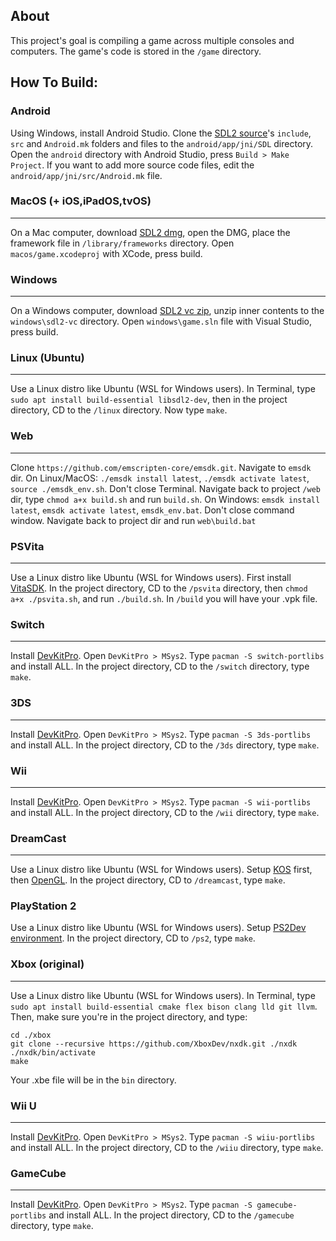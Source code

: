 ## About

This project's goal is compiling a game across multiple consoles and computers. The game's code is stored in the `/game` directory.

## How To Build:

### Android
Using Windows, install Android Studio. Clone the [SDL2 source](https://github.com/libsdl-org/SDL)'s `include`, `src` and `Android.mk` folders and files to the `android/app/jni/SDL` directory. Open the `android` directory with Android Studio, press `Build > Make Project`. If you want to add more source code files, edit the `android/app/jni/src/Android.mk` file.

### MacOS (+ iOS,iPadOS,tvOS)
- - -
On a Mac computer, download [SDL2 dmg](https://github.com/libsdl-org/SDL/releases/latest), open the DMG, place the framework file in `/library/frameworks` directory. Open `macos/game.xcodeproj` with XCode, press build.

### Windows
- - -
On a Windows computer, download [SDL2 vc zip](https://github.com/libsdl-org/SDL/releases/latest), unzip inner contents to the `windows\sdl2-vc` directory. Open `windows\game.sln` file with Visual Studio, press build.

### Linux (Ubuntu)
- - -
Use a Linux distro like Ubuntu (WSL for Windows users). In Terminal, type `sudo apt install build-essential libsdl2-dev`, then in the project directory, CD to the `/linux` directory. Now type `make`.

### Web
- - -
Clone `https://github.com/emscripten-core/emsdk.git`. Navigate to `emsdk` dir. On Linux/MacOS: `./emsdk install latest`, `./emsdk activate latest`, `source ./emsdk_env.sh`. Don't close Terminal. Navigate back to project `/web` dir, type `chmod a+x build.sh` and run `build.sh`. On Windows: `emsdk install latest`, `emsdk activate latest`, `emsdk_env.bat`. Don't close command window. Navigate back to project dir and run `web\build.bat`

### PSVita
- - -
Use a Linux distro like Ubuntu (WSL for Windows users). First install [VitaSDK](https://vitasdk.org/). In the project directory, CD to the `/psvita` directory, then `chmod a+x ./psvita.sh`, and run `./build.sh`. In `/build` you will have your .vpk file.

### Switch
- - -
Install [DevKitPro](https://devkitpro.org/wiki/Getting_Started). Open `DevKitPro > MSys2`. Type `pacman -S switch-portlibs` and install ALL. In the project directory, CD to the `/switch` directory, type `make`.

### 3DS
- - -
Install [DevKitPro](https://devkitpro.org/wiki/Getting_Started). Open `DevKitPro > MSys2`. Type `pacman -S 3ds-portlibs` and install ALL. In the project directory, CD to the `/3ds` directory, type `make`.

### Wii
- - -
Install [DevKitPro](https://devkitpro.org/wiki/Getting_Started). Open `DevKitPro > MSys2`. Type `pacman -S wii-portlibs` and install ALL. In the project directory, CD to the `/wii` directory, type `make`.

### DreamCast
- - -
Use a Linux distro like Ubuntu (WSL for Windows users). Setup [KOS](https://gist.github.com/erfg12/a55328f50abaea15bd06d6584ed435af#file-kos-setup-easy-md) first, then [OpenGL](https://gist.github.com/erfg12/64285ce6e466fccbe8316f2e7594861a#file-kos-sdl-with-opengl-md). In the project directory, CD to `/dreamcast`, type `make`.

### PlayStation 2
Use a Linux distro like Ubuntu (WSL for Windows users). Setup [PS2Dev environment](https://gist.github.com/erfg12/45bb0311f53bf2037d338c357c8c33f0). In the project directory, CD to `/ps2`, type `make`.

### Xbox (original)
- - -
Use a Linux distro like Ubuntu (WSL for Windows users). In Terminal, type `sudo apt install build-essential cmake flex bison clang lld git llvm`. Then, make sure you're in the project directory, and type: 
```
cd ./xbox
git clone --recursive https://github.com/XboxDev/nxdk.git ./nxdk
./nxdk/bin/activate
make
```
Your .xbe file will be in the `bin` directory.

### Wii U
- - -
Install [DevKitPro](https://devkitpro.org/wiki/Getting_Started). Open `DevKitPro > MSys2`. Type `pacman -S wiiu-portlibs` and install ALL. In the project directory, CD to the `/wiiu` directory, type `make`.

### GameCube
- - -
Install [DevKitPro](https://devkitpro.org/wiki/Getting_Started). Open `DevKitPro > MSys2`. Type `pacman -S gamecube-portlibs` and install ALL. In the project directory, CD to the `/gamecube` directory, type `make`.